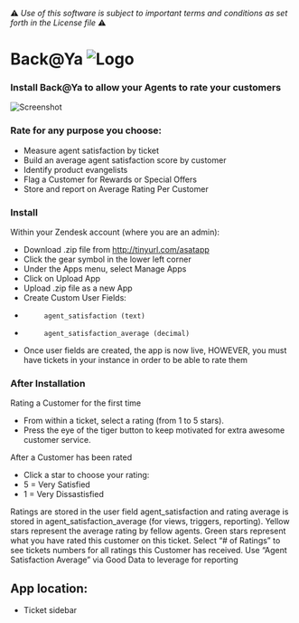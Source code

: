 :warning: *Use of this software is subject to important terms and conditions as set forth in the License file* :warning:

# Back@Ya ![Logo](https://dl.dropboxusercontent.com/u/2670385/Web/asat-logo.png)

### Install Back@Ya to allow your Agents to rate your customers

![Screenshot](https://dl.dropboxusercontent.com/u/2670385/Web/asat.png)


### Rate for any purpose you choose:
 - Measure agent satisfaction by ticket
 - Build an average agent satisfaction score by customer
 - Identify product evangelists 
 - Flag a Customer for Rewards or Special Offers
 - Store and report on Average Rating Per Customer

### Install

Within your Zendesk account (where you are an admin):

 - Download .zip file from http://tinyurl.com/asatapp
 - Click the gear symbol in the lower left corner
 - Under the Apps menu, select Manage Apps
 - Click on Upload App
 - Upload .zip file as a new App
 - Create Custom User Fields: 
 -          agent_satisfaction (text) 
 -          agent_satisfaction_average (decimal)
 - Once user fields are created, the app is now live, HOWEVER, you must have tickets in your instance in order to be able to rate them

### After Installation

Rating a Customer for the first time

 - From within a ticket, select a rating (from 1 to 5 stars).
 - Press the eye of the tiger button to keep motivated for extra awesome customer service.

After a Customer has been rated

 - Click a star to choose your rating:
 - 5 = Very Satisfied
 - 1 = Very Dissastisfied

Ratings are stored in the user field agent_satisfaction and rating average is stored in agent_satisfaction_average (for views, triggers, reporting).
Yellow stars represent the average rating by fellow agents. Green stars represent what you have rated this customer on this ticket.
Select “# of Ratings” to see tickets numbers for all ratings this Customer has received.
Use “Agent Satisfaction Average” via Good Data to leverage for reporting

## App location:

* Ticket sidebar
